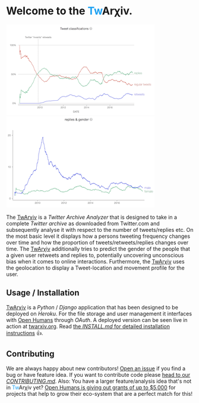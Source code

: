 <h1>Welcome to the <font color="#1DA1F2">Tw</font>Arχiv.</h1>

[![](docs/tweet_class.png)](http://twarxiv.org)
[![](docs/gender_reply.png)](http://twarxiv.org)

The [TwArχiv](http://twarxiv.org) is a *Twitter Archive Analyzer* that is designed to take in a complete *Twitter archive* as downloaded from Twitter.com and subsequently analyse it with respect to the number of tweets/replies etc. On the most basic level it displays how a persons tweeting frequency changes over time and how the proportion of tweets/retweets/replies changes over time.
The [TwArχiv](http://twarxiv.org) additionally tries to predict the gender of the people that a given user retweets and replies to, potentially uncovering unconscious bias when it comes to online interactions.
Furthermore, the [TwArχiv](http://twarxiv.org) uses the geolocation to display a Tweet-location and movement profile for the user.

## Usage / Installation
[TwArχiv](http://twarxiv.org) is a *Python* / *Django* application that has been designed to be deployed on *Heroku*. For the file storage and user management it interfaces with [Open Humans](https://openhumans.org) through *OAuth*. A deployed version can be seen live in action at [twarxiv.org](http://twarxiv.org). Read [the *INSTALL.md* for detailed installation instructions](https://github.com/gedankenstuecke/twitter-analyser/blob/master/INSTALL.md) 👍.

## Contributing
We are always happy about new contributors! [Open an issue](https://github.com/gedankenstuecke/twitter-analyser/issues) if you find a bug or have feature idea. If you want to contribute code please [head to our *CONTRIBUTING.md*](https://github.com/gedankenstuecke/twitter-analyser/blob/master/CONTRIBUTING.md). Also: You have a larger feature/analysis idea that's not in <font color="#1DA1F2">Tw</font>Arχiv yet? [Open Humans is giving out grants of up to $5,000](https://openhumans.org/grants) for projects that help to grow their eco-system that are a perfect match for this!
